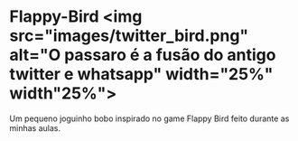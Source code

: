# Flappy-Bird <img src="images/twitter_bird.png" alt="O passaro é a fusão do antigo twitter e whatsapp" width="25%" width"25%">
Um pequeno joguinho bobo inspirado no game Flappy Bird feito durante as minhas aulas.
